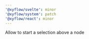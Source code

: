 ```yaml
---
'@xyflow/svelte': minor
'@xyflow/system': patch
'@xyflow/react': minor
---
```


Allow to start a selection above a node

